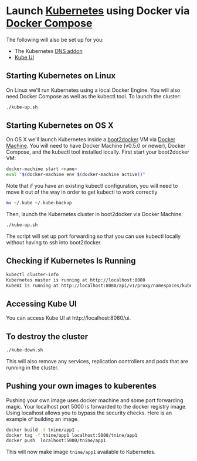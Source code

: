 # Launch [Kubernetes](http://kubernetes.io) using Docker via [Docker Compose](https://www.docker.com/docker-compose)

The following will also be set up for you:

 * The Kubernetes [DNS addon](https://github.com/kubernetes/kubernetes/tree/master/cluster/addons/dns)
 * [Kube UI](http://kubernetes.io/v1.0/docs/user-guide/ui.html)

## Starting Kubernetes on Linux

On Linux we'll run Kubernetes using a local Docker Engine. You will also need Docker Compose as well as the kubectl tool. To launch the cluster:

```sh
./kube-up.sh
```

## Starting Kubernetes on OS X

On OS X we'll launch Kubernetes inside a [boot2docker](http://boot2docker.io) VM via [Docker Machine](https://docs.docker.com/machine/). You will need to have Docker Machine (v0.5.0 or newer), Docker Compose, and the kubectl tool installed locally. First start your boot2docker VM:

```sh
docker-machine start <name>
eval "$(docker-machine env $(docker-machine active))"
```

Note that if you have an existing kubectl configuration, you will need to move it out of the way in order to get kubectl to work correctly

```sh
mv ~/.kube ~/.kube-backup
```

Then, launch the Kubernetes cluster in boot2docker via Docker Machine:

```sh
./kube-up.sh
```

The script will set up port forwarding so that you can use kubectl locally without having to ssh into boot2docker.

## Checking if Kubernetes Is Running

```sh
kubectl cluster-info
Kubernetes master is running at http://localhost:8080
KubeUI is running at http://localhost:8080/api/v1/proxy/namespaces/kube-system/services/kube-ui
```

## Accessing Kube UI

You can access Kube UI at http://localhost:8080/ui.

## To destroy the cluster

```sh
./kube-down.sh
```

This will also remove any services, replication controllers and pods that are running in the cluster.

## Pushing your own images to kuberentes

Pushing your own image uses docker machine and some port forwarding magic.
Your localhost port 5000 is forwarded to the docker registry image.  Using
localhost allows you to bypass the security checks. Here is an example of building an image.

```sh
docker build -t tnine/app1 .
docker tag -f tnine/app1 localhost:5000/tnine/app1
docker push  localhost:5000/tnine/app1
```

This will now make image ```tnine/app1``` available to Kubernetes.
